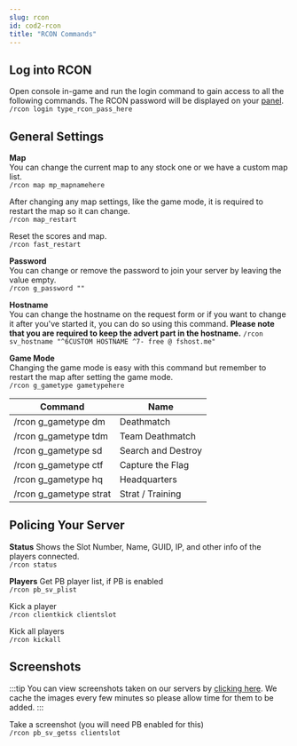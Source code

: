 ```yaml
---
slug: rcon
id: cod2-rcon
title: "RCON Commands"
---
```


## Log into RCON
Open console in-game and run the login command to gain access to all the following commands. The RCON password will be displayed on your [panel](https://fshost.me/free-panel).
<br /> `/rcon login type_rcon_pass_here`

## General Settings
**Map**<br />
You can change the current map to any stock one or we have a custom map list.
<br /> `/rcon map mp_mapnamehere`

After changing any map settings, like the game mode, it is required to restart the map so it can change.
<br /> `/rcon map_restart`

Reset the scores and map.
<br /> `/rcon fast_restart`

**Password** <br />You can change or remove the password to join your server by leaving the value empty.
<br /> `/rcon g_password ""`

**Hostname** <br />You can change the hostname on the request form or if you want to change it after you've started it, you can do so using this command. **Please note that you are required to keep the advert part in the hostname.**
`/rcon sv_hostname "^6CUSTOM HOSTNAME ^7- free @ fshost.me"`

**Game Mode** <br />
Changing the game mode is easy with this command but remember to restart the map after setting the game mode.
<br /> `/rcon g_gametype gametypehere`

| Command | Name |
| ------- | ---- |
| /rcon g_gametype dm  | Deathmatch |
| /rcon g_gametype tdm | Team Deathmatch |
| /rcon g_gametype sd  | Search and Destroy |
| /rcon g_gametype ctf | Capture the Flag |
| /rcon g_gametype hq | Headquarters |
| /rcon g_gametype strat | Strat / Training |

## Policing Your Server

**Status**
Shows the Slot Number, Name, GUID, IP, and other info of the players connected.
<br />`/rcon status`

**Players**
Get PB player list, if PB is enabled
<br />`/rcon pb_sv_plist`

Kick a player
<br />`/rcon clientkick clientslot`

Kick all players
<br />`/rcon kickall`

## Screenshots
:::tip
You can view screenshots taken on our servers by [clicking here](https://fshost.me/screenshots). We cache the images every few minutes so please allow time for them to be added.
:::

Take a screenshot (you will need PB enabled for this)
<br />`/rcon pb_sv_getss clientslot`

